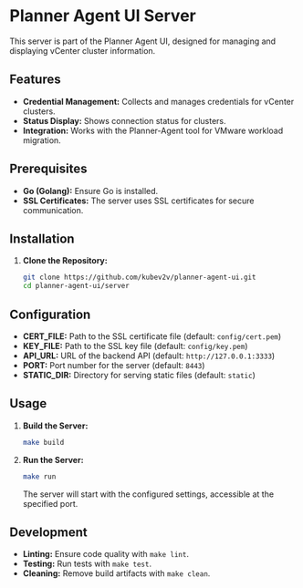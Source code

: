 # Planner Agent UI Server

This server is part of the Planner Agent UI, designed for managing and displaying vCenter cluster information.

## Features

- **Credential Management:** Collects and manages credentials for vCenter clusters.
- **Status Display:** Shows connection status for clusters.
- **Integration:** Works with the Planner-Agent tool for VMware workload migration.

## Prerequisites

- **Go (Golang):** Ensure Go is installed.
- **SSL Certificates:** The server uses SSL certificates for secure communication.

## Installation

1. **Clone the Repository:**
   ```bash
   git clone https://github.com/kubev2v/planner-agent-ui.git
   cd planner-agent-ui/server
   ```

## Configuration

- **CERT_FILE:** Path to the SSL certificate file (default: `config/cert.pem`)
- **KEY_FILE:** Path to the SSL key file (default: `config/key.pem`)
- **API_URL:** URL of the backend API (default: `http://127.0.0.1:3333`)
- **PORT:** Port number for the server (default: `8443`)
- **STATIC_DIR:** Directory for serving static files (default: `static`)

## Usage

1. **Build the Server:**
   ```bash
   make build
   ```

2. **Run the Server:**
   ```bash
   make run
   ```

   The server will start with the configured settings, accessible at the specified port.

## Development

- **Linting:** Ensure code quality with `make lint`.
- **Testing:** Run tests with `make test`.
- **Cleaning:** Remove build artifacts with `make clean`.
